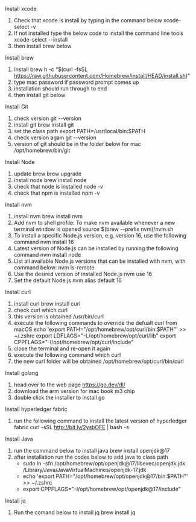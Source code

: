 Install xcode
1. Check that xcode is install by typing in the command below
    xcode-select -v
2. If not installed type the below code to install the command line tools
    xcode-select --install
3. then install brew below

Install brew
1. Install brew
    h -c “$(curl -fsSL https://raw.githubusercontent.com/Homebrew/install/HEAD/install.sh)”
2. type mac password if password prompt comes up
3. installation should run through to end
4. then install git below


Install Git
1. check version
    git --version
2. install git
    brew install git
3. set the class path
    export PATH=/usr/local/bin:$PATH
4. check version again
    git --version
5. version of git should be in the folder below for mac
    /opt/homebrew/bin/git


Install Node
1. update brew 
    brew upgrade
2. install node
    brew install node
3. check that node is installed
    node -v
4. check that npm is installed
    npm -v


Install nvm
1. install nvm
    brew install nvm
2. Add nvm to shell profile: To make nvm available whenever a new terminal window is opened
    source $(brew --prefix nvm)/nvm.sh
3. To install a specific Node.js version, e.g. version 16, use the following command
    nvm install 16
4. Latest version of Node.js can be installed by running the following command
    nvm install node
4. List all available Node.js versions that can be installed with nvm, with command below:
    nvm ls-remote
5. Use the desired version of installed Node.js
    nvm use 16
6. Set the default Node.js
    nvm alias default 16

Install curl
1. install curl
    brew install curl
2. check curl
    which curl
3. this version is obtained
    /usr/bin/curl
4. execute the following commands to override the defualt curl from macOS
    echo 'export PATH="/opt/homebrew/opt/curl/bin:$PATH"' >> ~/.zshrc
    export LDFLAGS="-L/opt/homebrew/opt/curl/lib"
    export CPPFLAGS="-I/opt/homebrew/opt/curl/include"
5. close the terminal and re-open it again
6. execute the following command
    which curl
7. the new curl folder will be obtained
    /opt/homebrew/opt/curl/bin/curl

Install golang
1. head over to the web page https://go.dev/dl/
2. download the arm version for mac book m3 chip
3. double click the installer to install go

Install hyperledger fabric
1. run the following command to install the latest version of hyperledger fabric
    curl -sSL http://bit.ly/2ysbOFE | bash -s


Install Java
1. run the command below to install java
    brew install openjdk@17
2. after installation run the codes below to add java to class path
    - sudo ln -sfn /opt/homebrew/opt/openjdk@17/libexec/openjdk.jdk /Library/Java/JavaVirtualMachines/openjdk-17.jdk
    - echo 'export PATH="/opt/homebrew/opt/openjdk@17/bin:$PATH"' >> ~/.zshrc
    - export CPPFLAGS="-I/opt/homebrew/opt/openjdk@17/include"


Install jq

1. Run the comand below to install jq
    brew install jq


